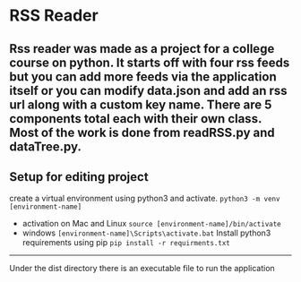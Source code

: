 # RSS Reader

Rss reader was made as a project for a 
college course on python. It starts off 
with four rss feeds but you can add more 
feeds via the application itself
or you can modify data.json and add an rss url
along with a custom key name.
There are 5 components total each with their own
class. Most of the work is done from readRSS.py
and dataTree.py. 
---
## Setup for editing project
create a virtual environment using python3
and activate.
`python3 -m venv [environment-name]`
- activation on Mac and Linux
`source [environment-name]/bin/activate`
- windows
`[environment-name]\Scripts\activate.bat`
Install python3 requirements using pip
`pip install -r requirments.txt`
---
Under the dist directory there is an executable file to run the application
